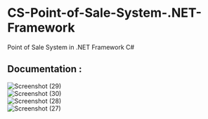 # CS-Point-of-Sale-System-.NET-Framework
Point of Sale System in .NET Framework C#


## Documentation :

![Screenshot (29)](https://user-images.githubusercontent.com/113341443/195086138-34b28460-6900-445b-9570-098e5c7b69ad.png)
<br>
![Screenshot (30)](https://user-images.githubusercontent.com/113341443/195086150-6d77de87-b33b-4237-a5cc-1b9d3b10eb96.png)
<br>
![Screenshot (28)](https://user-images.githubusercontent.com/113341443/195086153-fcca15d6-5e71-445c-91cf-02111c3a7397.png)
<br>
![Screenshot (27)](https://user-images.githubusercontent.com/113341443/195086160-46d43468-a892-4469-bade-c7f868de18a3.png)

